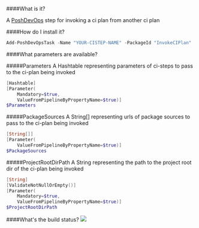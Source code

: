 ####What is it?

A [PoshDevOps](https://github.com/PoshDevOps/PoshDevOps) step for invoking a ci plan from another ci plan

####How do I install it?

```PowerShell
Add-PoshDevOpsTask -Name "YOUR-CISTEP-NAME" -PackageId "InvokeCIPlan"
```

####What parameters are available?

#####Parameters
A Hashtable representing parameters of ci-steps to pass to the ci-plan being invoked
```PowerShell
[Hashtable]
[Parameter(
    Mandatory=$true,
    ValueFromPipelineByPropertyName=$true)]
$Parameters
```

#####PackageSources
A String[] representing urls of package sources to pass to the ci-plan being invoked
```PowerShell
[String[]]
[Parameter(
    ValueFromPipelineByPropertyName=$true)]
$PackageSources
```

#####ProjectRootDirPath
A String representing the path to the project root dir of the ci-plan being invoked
```PowerShell
[String]
[ValidateNotNullOrEmpty()]
[Parameter(
    Mandatory=$true,
    ValueFromPipelineByPropertyName=$true)]
$ProjectRootDirPath
```

####What's the build status?
![](https://ci.appveyor.com/api/projects/status/icook8lx4ni7jf7u?svg=true)

